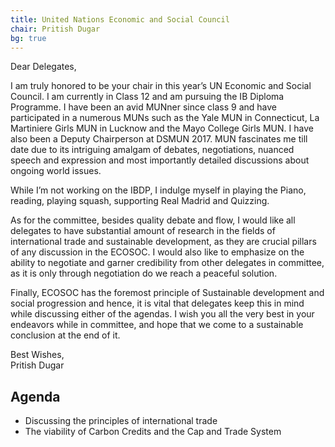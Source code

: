 ```yaml
---
title: United Nations Economic and Social Council
chair: Pritish Dugar
bg: true
---
```


Dear Delegates,

I am truly honored to be your chair in this year’s UN Economic and Social Council. I am currently in Class 12 and am pursuing the IB Diploma Programme. I have been an avid MUNner since class 9 and have participated in a numerous MUNs such as the Yale MUN in Connecticut, La Martiniere Girls MUN in Lucknow and the Mayo College Girls MUN. I have also been a Deputy Chairperson at DSMUN 2017. MUN fascinates me till date due to its intriguing amalgam of debates, negotiations, nuanced speech and expression and most importantly detailed discussions about ongoing world issues. 

While I’m not working on the IBDP, I indulge myself in playing the Piano, reading, playing squash, supporting Real Madrid and Quizzing. 

As for the committee, besides quality debate and flow, I would like all delegates to have substantial amount of research in the fields of international trade and sustainable development, as they are crucial pillars of any discussion in the ECOSOC. I would also like to emphasize on the ability to negotiate and garner credibility from other delegates in committee, as it is only through negotiation do we reach a peaceful solution. 

Finally, ECOSOC has the foremost principle of Sustainable development and social progression and hence, it is vital that delegates keep this in mind while discussing either of the agendas. I wish you all the very best in your endeavors while in committee, and hope that we come to a sustainable conclusion at the end of it.

Best Wishes,<br>
Pritish Dugar

## Agenda

- Discussing the principles of international trade
- The viability of Carbon Credits and the Cap and Trade System
